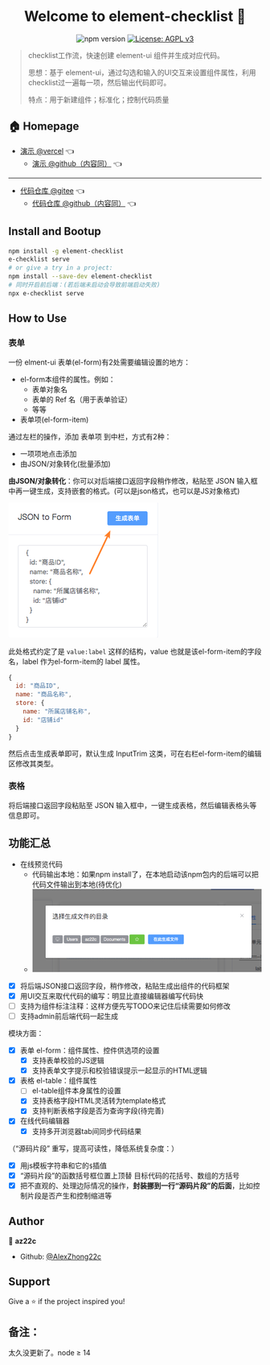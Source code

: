 <h1 align="center">Welcome to element-checklist 👋</h1>
<p align="center">
  <img alt="npm version" src="https://img.shields.io/badge/version-0.0.5-blue.svg?cacheSeconds=2592000" />
   <a href="https://github.com/AlexZhong22c/element-checklist/blob/master/LICENSE">
    <img alt="License: AGPL v3" src="https://img.shields.io/badge/License-AGPL%20v3-blue.svg" target="_blank" />
  </a>
</p>

> checklist工作流，快速创建 element-ui 组件并生成对应代码。
> 
> 思想：基于 element-ui，通过勾选和输入的UI交互来设置组件属性，利用checklist过一遍每一项，然后输出代码即可。
> 
> 特点：用于新建组件；标准化；控制代码质量

## 🏠 Homepage

- [演示 @vercel](https://x.az22c.top/element-checklist/#/)   :point_left:
  - [演示 @github（内容同）](https://AlexZhong22c.github.io/element-checklist/)   :point_left:

---

- [代码仓库 @gitee](https://gitee.com/az22c/element-checklist)   :point_left:
  - [代码仓库 @github（内容同）](https://github.com/AlexZhong22c/element-checklist)   :point_left:

## Install and Bootup

```sh
npm install -g element-checklist
e-checklist serve
# or give a try in a project:
npm install --save-dev element-checklist
# 同时开启前后端：(若后端未启动会导致前端启动失败)
npx e-checklist serve
```

## How to Use

### 表单

一份 elment-ui 表单(el-form)有2处需要编辑设置的地方：

- el-form本组件的属性。例如：
  - 表单对象名
  - 表单的 Ref 名（用于表单验证）
  - 等等
- 表单项(el-form-item)

通过左栏的操作，添加 表单项 到中栏，方式有2种：

- 一项项地点击添加
- 由JSON/对象转化(批量添加)

**由JSON/对象转化**：你可以对后端接口返回字段稍作修改，粘贴至 JSON 输入框中再一键生成，支持嵌套的格式。(可以是json格式，也可以是JS对象格式)

![左栏 json 输入框](./README_images/element-checklist_generate-form.png)

此处格式约定了是 `value:label` 这样的结构，value 也就是该el-form-item的字段名，label 作为el-form-item的 label 属性。

```javascript
{
  id: "商品ID",
  name: "商品名称",
  store: {
    name: "所属店铺名称",
    id: "店铺id"
  }
}
```

然后点击生成表单即可，默认生成 InputTrim 这类，可在右栏el-form-item的编辑区修改其类型。

### 表格

将后端接口返回字段粘贴至 JSON 输入框中，一键生成表格，然后编辑表格头等信息即可。

## 功能汇总

- 在线预览代码
  - 代码输出本地：如果npm install了，在本地启动该npm包内的后端可以把代码文件输出到本地(待优化)
  - ![由后端支持输出代码文件](./README_images/element-checklist_choose-pwd.png)

- [x] 将后端JSON接口返回字段，稍作修改，粘贴生成出组件的代码框架
- [x] 用UI交互来取代代码的编写：明显比直接编辑器编写代码快
- [ ] 支持为组件标注注释：这样方便先写TODO来记住后续需要如何修改
- [ ] 支持admin前后端代码一起生成

模块方面：

- [x] 表单 el-form：组件属性、控件供选项的设置
  - [x] 支持表单校验的JS逻辑
  - [x] 支持表单文字提示和校验错误提示一起显示的HTML逻辑
- [x] 表格 el-table：组件属性
  - [ ] el-table组件本身属性的设置
  - [x] 支持表格字段HTML灵活转为template格式
  - [x] 支持判断表格字段是否为查询字段(待完善)
- [x] 在线代码编辑器
  - [x] 支持多开浏览器tab间同步代码结果

（“源码片段” 重写，提高可读性，降低系统复杂度：）

- [x] 用js模板字符串和它的`$`插值
- [x] “源码片段”的函数括号框位置上顶替 目标代码的花括号、数组的方括号
- [x] 把不直观的、处理边际情况的操作，**封装挪到一行“源码片段”的后面**，比如控制片段是否产生和控制缩进等

## Author

👤 **az22c**

- Github: [@AlexZhong22c](https://github.com/AlexZhong22c)

## Support

Give a ⭐️ if the project inspired you!

## 备注：

太久没更新了。node ≥ 14